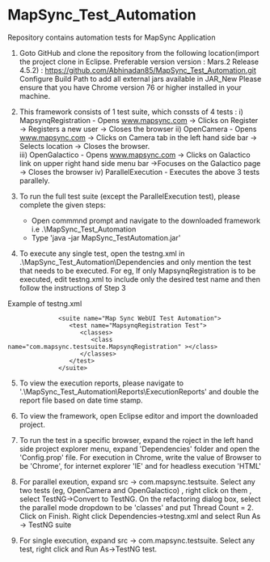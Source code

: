 # MapSync_Test_Automation
Repository contains automation tests for MapSync Application
1) Goto GitHub and clone the repository from the following location(import the project clone in Eclipse. Preferable version version : Mars.2 Release 4.5.2) :    https://github.com/Abhinadan85/MapSync_Test_Automation.git
Configure Build Path to add all external jars available in JAR_New
Please ensure that you have Chrome version 76 or higher installed in your machine.
2) This framework consists of 1 test suite, which conssts of 4 tests :
   i) MapsynqRegistration - Opens www.mapsync.com -> Clicks on Register -> Registers a new user -> Closes the                                       browser
  ii) OpenCamera - Opens www.mapsync.com -> Clicks on Camera tab in the left hand side bar -> Selects                                                                     location -> Closes the       browser.                                            
 iii) OpenGalactico - Opens www.mapsync.com -> Clicks on Galactico link on upper right hand side menu bar ->Focuses on the Galactico page -> Closes the browser
 iv) ParallelExecution - Executes the above 3 tests parallely.
3) To run the full test suite (except the ParallelExecution test), please complete the given steps:
   - Open commmnd prompt and navigate to the downloaded framework i.e .\MapSync_Test_Automation
   - Type 'java -jar MapSync_TestAutomation.jar'

4) To execute any single test, open the testng.xml in .\MapSync_Test_Automation\Dependencies and only mention the test that    needs to be executed. For eg, If only MapsynqRegistration is to be executed, edit testng.xml to include only    the desired test name and then follow the instructions of Step 3

Example of testng.xml

                  <suite name="Map Sync WebUI Test Automation">
                     <test name="MapsynqRegistration Test">
                        <classes>
                           <class name="com.mapsync.testsuite.MapsynqRegistration" ></class>
                        </classes>
                     </test>
                  </suite>                     

5) To view the execution reports, please navigate to '.\MapSync_Test_Automation\Reports\ExecutionReports' and    double the report file based on date time stamp.

6) To view the framework, open Eclipse editor and import the downloaded project.

7) To run the test in a specific browser, expand the roject in the left hand side project explorer menu, expand 'Dependencies' folder and open the 'Config.prop' file. For execution in Chrome, write the value of Browser  to be 'Chrome', for internet explorer 'IE' and for headless execution 'HTML'

8) For parallel exeution, expand src -> com.mapsync.testsuite. Select any two tests (eg, OpenCamera and OpenGalactico) , right click on them , select TestNG->Convert to TestNG. On the refactoring dialog box, select the parallel mode dropdown to be 'classes' and put Thread Count = 2. Click on Finish.
   Right click Dependencies->testng.xml and select Run As -> TestNG suite

9) For single execution, expand src -> com.mapsync.testsuite. Select any test, right click and Run As->TestNG test.
